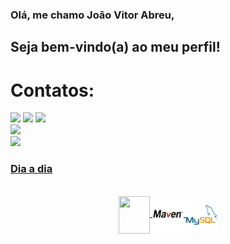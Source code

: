 ### **Olá, me chamo João Vitor Abreu,** 
## Seja bem-vindo(a) ao meu perfil!

# Contatos:

<div>  
  <a href="https://www.linkedin.com/in/araujo-vitor-abreu/"><img src="https://img.shields.io/badge/-LinkedIn-%230077B5?style=for-the-badge&logo=linkedin&logoColor=white" target="_blank"></a>
  <a href="https://instagram.com/ara.jv" /><img src="https://img.shields.io/badge/-Instagram-%23E4405F?style=for-the-badge&logo=instagram&logoColor=white" target="_blank"></a>
  <a href="mailto:joaovtdeabreu@gmail.com" /><img src="https://img.shields.io/badge/-Gmail-%23333?style=for-the-badge&logo=gmail&logoColor=red" target="_blank">
  </a>
</div>



<div>
  <a href="https://github.com/seu-usuário-aqui">
  <img loading="lazy" height="200em" src="https://github-readme-stats.vercel.app/api?username=abrVit&show_icons=true&theme=cobalt&include_all_commits=true&count_private=true" />
  <div>
    <img loading="lazy" height="160em" src="https://github-readme-stats.vercel.app/api/top-langs/?username=abrVit&layout=compact&langs_count=7&theme=cobalt" />
</div>

### Dia a dia

<div style="displa: inline_block"><br>
<div align="center">
  <img align="center" height="60" width="50" src="https://cdn.jsdelivr.net/gh/devicons/devicon/icons/java/java-original-wordmark.svg" />
  <img align="center" height="60" width="50" src="https://github.com/devicons/devicon/blob/master/icons/maven/maven-original-wordmark.svg" />
  <img align="center" height="60" width="50" src="https://github.com/devicons/devicon/blob/master/icons/mysql/mysql-original-wordmark.svg" />
</div>
